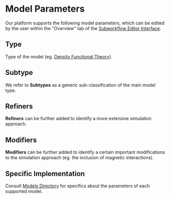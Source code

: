 # Model Parameters

Our platform supports the following model parameters, which can be edited by the user within the "Overview" tab of the [Subworkflow Editor Interface](../workflow-designer/subworkflow-editor/overview-tab.md).
 
## Type
  
Type of the model (eg. [Density Functional Theory](../models-directory/dft/overview.md)).

## Subtype

We refer to **Subtypes** as a generic sub-classification of the main model type.
 
## Refiners

**Refiners** can be further added to identify a more extensive simulation approach.

## Modifiers

**Modifiers** can be further added to identify a certain important modifications to the simulation approach (eg. the inclusion of magnetic interactions).

## Specific Implementation

Consult [Models Directory](../models-directory/overview.md) for specifics about the parameters of each supported model.